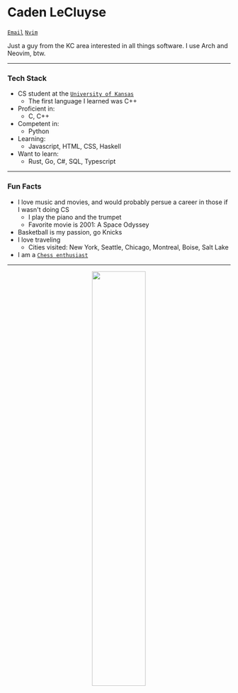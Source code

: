 # Caden LeCluyse

[`Email`](mailto:lecluyse20@gmail.com 'Send an email')
[`Nvim`](https://github.com/lecluyse2000/nvim)

Just a guy from the KC area interested in all things software. I use Arch and Neovim, btw.   

------------------------------------------------

### Tech Stack    

* CS student at the [`University of Kansas`](https://ku.edu/)    
  * The first language I learned was C++
* Proficient in:
  * C, C++
* Competent in:
  * Python
* Learning:    
  * Javascript, HTML, CSS, Haskell
* Want to learn:
  * Rust, Go, C#, SQL, Typescript    

------------------------------------------------
### Fun Facts   

* I love music and movies, and would probably persue a career in those if I wasn't doing CS    
  * I play the piano and the trumpet
  * Favorite movie is 2001: A Space Odyssey
* Basketball is my passion, go Knicks
* I love traveling
  * Cities visited: New York, Seattle, Chicago, Montreal, Boise, Salt Lake
* I am a [`Chess enthusiast`](https://www.chess.com/member/cadenlecluyse)    

-------------------------------------------------

<p align="center">
  <img width="49%" align="center" src="https://github-readme-stats.vercel.app/api/top-langs/?username=lecluyse2000&langs_count=14&layout=compact&theme=gruvbox" />
</p>
